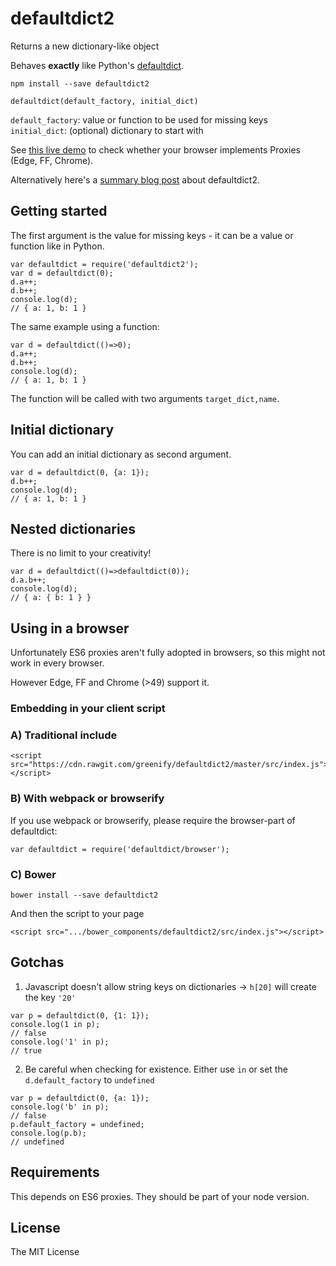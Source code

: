 defaultdict2
============

Returns a new dictionary-like object

Behaves __exactly__ like Python's [defaultdict](https://docs.python.org/3/library/collections.html#collections.defaultdict).

```
npm install --save defaultdict2
```

`defaultdict(default_factory, initial_dict)`

`default_factory`: value or function to be used for missing keys
`initial_dict`: (optional) dictionary to start with

See [this live demo](http://jsbin.com/fiqecu/edit?js,console) to check whether
your browser implements Proxies (Edge, FF, Chrome).

Alternatively here's a [summary blog post](https://seb.wilzba.ch/b/2016/02/defaultdict-in-js) about defaultdict2.

Getting started
---------------

The first argument is the value for missing keys - it can be a value or function like in Python.

```
var defaultdict = require('defaultdict2');
var d = defaultdict(0);
d.a++; 
d.b++;
console.log(d);
// { a: 1, b: 1 }
```

The same example using a function:

```
var d = defaultdict(()=>0);
d.a++; 
d.b++;
console.log(d);
// { a: 1, b: 1 }
```

The function will be called with two arguments `target_dict,name`.

Initial dictionary
-----------------

You can add an initial dictionary as second argument.

```
var d = defaultdict(0, {a: 1});
d.b++;
console.log(d);
// { a: 1, b: 1 }
```

Nested dictionaries
-------------------

There is no limit to your creativity!

```
var d = defaultdict(()=>defaultdict(0));
d.a.b++;
console.log(d);
// { a: { b: 1 } }
```

Using in a browser
------------------

Unfortunately ES6 proxies aren't fully adopted in browsers,
so this might not work in every browser.

However Edge, FF and Chrome (>49) support it.

### Embedding in your client script

### A) Traditional include


```
<script src="https://cdn.rawgit.com/greenify/defaultdict2/master/src/index.js"></script>
```

### B) With webpack or browserify

If you use webpack or browserify, please require the browser-part of defaultdict:

```
var defaultdict = require('defaultdict/browser');
```

### C) Bower


```
bower install --save defaultdict2
```

And then the script to your page 

```
<script src=".../bower_components/defaultdict2/src/index.js"></script>
```

Gotchas
-------

1) Javascript doesn't allow string keys on dictionaries -> `h[20]` will create the key `'20'`

```
var p = defaultdict(0, {1: 1});
console.log(1 in p);
// false
console.log('1' in p);
// true
```

2) Be careful when checking for existence. Either use `in` or set the `d.default_factory` to `undefined`

```
var p = defaultdict(0, {a: 1});
console.log('b' in p);
// false
p.default_factory = undefined;
console.log(p.b);
// undefined
```

Requirements
------------

This depends on ES6 proxies. They should be part of your node version.

License
-------

The MIT License
